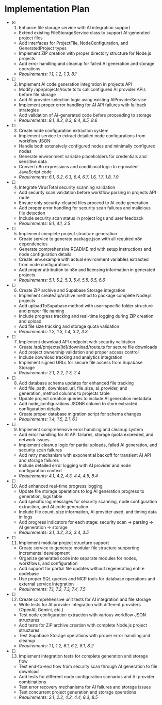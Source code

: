 # Implementation Plan

- [x] 1. Enhance file storage service with AI integration support





  - Extend existing FileStorageService class to support AI-generated project files
  - Add interfaces for ProjectFile, NodeConfiguration, and GeneratedProject types
  - Implement ZIP creation with proper directory structure for Node.js projects
  - Add error handling and cleanup for failed AI generation and storage operations
  - _Requirements: 1.1, 1.2, 1.3, 8.1_

- [ ] 2. Implement AI code generation integration in projects API






  - Modify /api/projects/route.ts to call configured AI provider APIs before file storage
  - Add AI provider selection logic using existing AIProviderService
  - Implement proper error handling for AI API failures with fallback strategies
  - Add validation of AI-generated code before proceeding to storage
  - _Requirements: 8.1, 8.2, 8.3, 8.4, 8.5, 8.6_

- [ ] 3. Create node configuration extraction system
  - Implement service to extract detailed node configurations from workflow JSON
  - Handle both extensively configured nodes and minimally configured nodes
  - Generate environment variable placeholders for credentials and sensitive data
  - Convert n8n expressions and conditional logic to equivalent JavaScript code
  - _Requirements: 6.1, 6.2, 6.3, 6.4, 6.7, 1.6, 1.7, 1.8, 1.9_

- [ ] 4. Integrate VirusTotal security scanning validation
  - Add security scan validation before workflow parsing in projects API route
  - Ensure only security-cleared files proceed to AI code generation
  - Add proper error handling for security scan failures and malicious file detection
  - Include security scan status in project logs and user feedback
  - _Requirements: 8.1, 4.1, 3.5_

- [ ] 5. Implement complete project structure generation
  - Create service to generate package.json with all required n8n dependencies
  - Generate comprehensive README.md with setup instructions and node configuration details
  - Create .env.example with actual environment variables extracted from node configurations
  - Add proper attribution to n8n and licensing information in generated projects
  - _Requirements: 5.1, 5.2, 5.3, 5.4, 5.5, 6.5, 6.6_

- [ ] 6. Create ZIP archive and Supabase Storage integration
  - Implement createZipArchive method to package complete Node.js projects
  - Add uploadToSupabase method with user-specific folder structure and proper file naming
  - Include progress tracking and real-time logging during ZIP creation and upload
  - Add file size tracking and storage quota validation
  - _Requirements: 1.2, 1.3, 1.4, 3.2, 3.3_

- [ ] 7. Implement download API endpoint with security validation
  - Create /api/projects/[id]/download/route.ts for secure file downloads
  - Add project ownership validation and proper access control
  - Include download tracking and analytics integration
  - Implement signed URLs for secure file access from Supabase Storage
  - _Requirements: 2.1, 2.2, 2.3, 2.4_

- [ ] 8. Add database schema updates for enhanced file tracking
  - Add file_path, download_url, file_size, ai_provider, and generation_method columns to projects table
  - Update project creation queries to include AI generation metadata
  - Add node_configurations JSONB column to store extracted configuration details
  - Create proper database migration script for schema changes
  - _Requirements: 1.4, 1.5, 2.1, 6.1_

- [ ] 9. Implement comprehensive error handling and cleanup system
  - Add error handling for AI API failures, storage quota exceeded, and network issues
  - Implement cleanup logic for partial uploads, failed AI generation, and security scan failures
  - Add retry mechanism with exponential backoff for transient AI API and storage failures
  - Include detailed error logging with AI provider and node configuration context
  - _Requirements: 4.1, 4.2, 4.3, 4.4, 4.5, 8.4_

- [ ] 10. Add enhanced real-time progress logging
  - Update file storage operations to log AI generation progress to generation_logs table
  - Add specific log messages for security scanning, node configuration extraction, and AI code generation
  - Include file count, size information, AI provider used, and timing data in logs
  - Add progress indicators for each stage: security scan → parsing → AI generation → storage
  - _Requirements: 3.1, 3.2, 3.3, 3.4, 3.5_

- [ ] 11. Implement modular project structure support
  - Create service to generate modular file structure supporting incremental development
  - Organize generated code into separate modules for nodes, workflows, and configuration
  - Add support for partial file updates without regenerating entire codebase
  - Use proper SQL queries and MCP tools for database operations and external service integration
  - _Requirements: 7.1, 7.2, 7.3, 7.4, 7.5_

- [ ] 12. Create comprehensive unit tests for AI integration and file storage
  - Write tests for AI provider integration with different providers (OpenAI, Gemini, etc.)
  - Test node configuration extraction with various workflow JSON structures
  - Add tests for ZIP archive creation with complete Node.js project structures
  - Test Supabase Storage operations with proper error handling and cleanup
  - _Requirements: 1.1, 1.2, 6.1, 6.2, 8.1, 8.2_

- [ ] 13. Implement integration tests for complete generation and storage flow
  - Test end-to-end flow from security scan through AI generation to file download
  - Add tests for different node configuration scenarios and AI provider combinations
  - Test error recovery mechanisms for AI failures and storage issues
  - Test concurrent project generation and storage operations
  - _Requirements: 2.1, 2.2, 4.2, 4.4, 8.3, 8.5_
